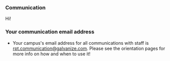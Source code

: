 ### Communication

Hi!

### Your communication email address

* Your campus's email address for all communications with staff is rpt.communication@galvanize.com. Please see the orientation pages for more info on how and when to use it!